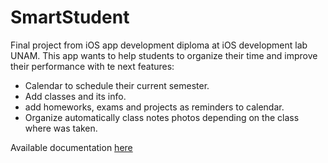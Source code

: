 # SmartStudent
Final project from iOS app development diploma at iOS development lab UNAM. This app wants to help students to organize their time and improve their performance with te next features:

- Calendar to schedule their current semester.
- Add classes and its info.
- add homeworks, exams and projects as reminders to calendar.
- Organize automatically class notes photos depending on the class where was taken.

Available documentation [here](https://drive.google.com/drive/folders/1gDFVF6rTewjtmZkoRrYjPL1foqt1vFHS?usp=sharing)
